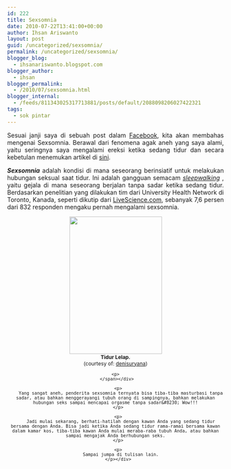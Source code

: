 ```yaml
---
id: 222
title: Sexsomnia
date: 2010-07-22T13:41:00+00:00
author: Ihsan Ariswanto
layout: post
guid: /uncategorized/sexsomnia/
permalink: /uncategorized/sexsomnia/
blogger_blog:
  - ihsanariswanto.blogspot.com
blogger_author:
  - ihsan
blogger_permalink:
  - /2010/07/sexsomnia.html
blogger_internal:
  - /feeds/811343025317713881/posts/default/2088098206027422321
tags:
  - sok pintar
---
```

<div style="text-align: justify;">
  Sesuai janji saya di sebuah post dalam <a href="http://www.facebook.com/profile.php?id=1799410368&v=info#%21/ihsan.ariswanto">Facebook</a>, kita akan membahas mengenai Sexsomnia. Berawal dari fenomena agak aneh yang saya alami, yaitu seringnya saya mengalami ereksi ketika sedang tidur dan secara kebetulan menemukan artikel di <a href="http://kosmo.vivanews.com/news/read/156371-sexsomnia__munculnya_hasrat_seks_saat_tidur">sini</a>.</p> 
  
  <p>
    <i style="font-weight: bold;">Sexsomnia</i> adalah kondisi di mana seseorang berinsiatif untuk melakukan hubungan seksual saat tidur. Ini adalah gangguan semacam <a href="http://en.wikipedia.org/wiki/Sleepwalking"><span style="font-style: italic;">sleepwalking</span></a> , yaitu gejala di mana seseorang berjalan tanpa sadar ketika sedang tidur. Berdasarkan penelitian yang dilakukan tim dari University Health Network di Toronto, Kanada, seperti dikutip dari <a href="http://www.livescience.com/health/sexomnia-sex-while-sleeping-100607.html">LiveScience.com</a>, sebanyak 7,6 persen dari 832 responden mengaku pernah mengalami sexsomnia.<a name='more'></a>
  </p>
  
  <div style="text-align: center;">
    <a href="http://2.bp.blogspot.com/_uobboZ727cc/TEfvtnvCjtI/AAAAAAAAABA/D8MxTL3p6yI/s1600/jay-tidur.jpg"><img alt="" border="0" id="BLOGGER_PHOTO_ID_5496625437268414162" src="http://2.bp.blogspot.com/_uobboZ727cc/TEfvtnvCjtI/AAAAAAAAABA/D8MxTL3p6yI/s320/jay-tidur.jpg" style="cursor: pointer; height: 320px; width: 215px;" /></a><br /><span style="font-size: 85%;"><span style="font-weight: bold;">Tidur Lelap.</span></span><span style="font-size: 85%;"><br />(courtesy of: <a href="http://denisuryana.wordpress.com/2010/01/21/10-mitos-fakta-tentang-tidur/">denisuryana</a>)</p> 
    
    <p>
      </span></div> 
      
      <p>
        Yang sangat aneh, penderita sexsomnia ternyata bisa tiba-tiba masturbasi tanpa sadar, atau bahkan menggerayangi tubuh orang di sampingnya, bahkan melakukan hubungan seks sampai mencapai orgasme tanpa sadar&#8230; Wow!!!
      </p>
      
      <p>
        Jadi mulai sekarang, berhati-hatilah dengan kawan Anda yang sedang tidur bersama dengan Anda. Bisa jadi ketika Anda sedang tidur rama-ramai bersama kawan dalam kamar kos, tiba-tiba kawan Anda mulai meraba-raba tubuh Anda, atau bahkan sampai mengajak Anda berhubungan seks.
      </p>
      
      <p>
        Sampai jumpa di tulisan lain.
      </p></div>